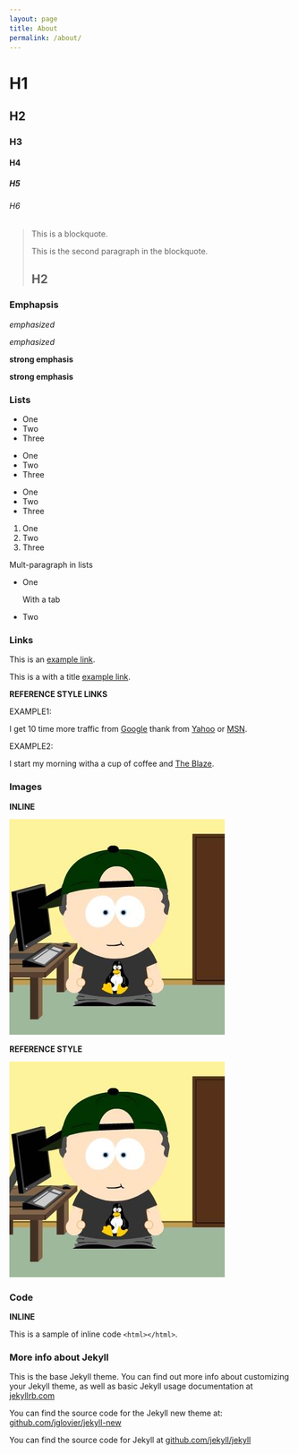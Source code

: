 ```yaml
---
layout: page
title: About
permalink: /about/
---
```


# H1

## H2

### H3

#### H4

##### H5

###### H6

> This is a blockquote.
> 
> This is the second paragraph in the blockquote.
> 
> ## H2

### Emphapsis

*emphasized*

_emphasized_

**strong emphasis**

__strong emphasis__


### Lists

* One
* Two
* Three

+ One
+ Two
+ Three

- One
- Two
- Three

1. One
2. Two
3. Three

Mult-paragraph in lists

* One

	With a tab

* Two

### Links

This is an [example link](http://foobar.com).

This is a with a title [example link](http://foobar.com "With a Title").

**REFERENCE STYLE LINKS**

EXAMPLE1:

I get 10 time more traffic from [Google][1] thank from [Yahoo][2] or [MSN][3].

[1]: http://google.com/ 		"Google"
[2]: http://search.yahoo.com/ 	"Yahoo Search"
[3]: http://search.msn.com/ 	"MSN Search"

EXAMPLE2:

I start my morning witha a cup of coffee and [The Blaze][The Blaze].

[The Blaze]: http://theblaze.com


### Images

**INLINE**

![alt text](/assets/JLW_Avatar.jpg "JLWestSr")

**REFERENCE STYLE**

![alt text][id]

[id]: /assets/JLW_Avatar.jpg "Title"

### Code

**INLINE**

This is a sample of inline code `<html></html>`. 

### More info about Jekyll

This is the base Jekyll theme. You can find out more info about customizing your Jekyll theme, as well as basic Jekyll usage documentation at [jekyllrb.com](http://jekyllrb.com/)

You can find the source code for the Jekyll new theme at: [github.com/jglovier/jekyll-new](https://github.com/jglovier/jekyll-new)

You can find the source code for Jekyll at [github.com/jekyll/jekyll](https://github.com/jekyll/jekyll)
